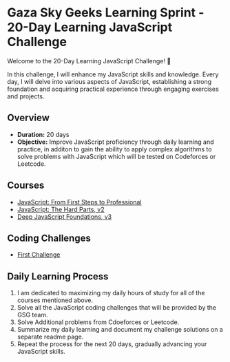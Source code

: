 
# Gaza Sky Geeks Learning Sprint - 20-Day Learning JavaScript Challenge

Welcome to the 20-Day Learning JavaScript Challenge! 🚀

In this challenge, I will enhance my JavaScript skills and knowledge. Every day, I will delve into various aspects of JavaScript, establishing a strong foundation and acquiring practical experience through engaging exercises and projects.

## Overview
- **Duration:** 20 days
- **Objective:** Improve JavaScript proficiency through daily learning and practice, in additon to gain the ability to apply complex algorithms to solve problems with JavaScript which will be tested on Codeforces or Leetcode.


## Courses
 - [JavaScript: From First Steps to Professional](https://frontendmasters.com/courses/javascript-first-steps/)
 - [JavaScript: The Hard Parts, v2](https://frontendmasters.com/courses/javascript-hard-parts-v2/)
 - [Deep JavaScript Foundations, v3](https://frontendmasters.com/courses/deep-javascript-v3/)

## Coding Challenges
 - [First Challenge](https://www.freecodecamp.org/learn/javascript-algorithms-and-data-structures/basic-algorithm-scripting/convert-celsius-to-fahrenheit)


## Daily Learning Process
1. I am dedicated to maximizing my daily hours of study for all of the courses mentioned above.
2. Solve all the JavaScript coding challenges that will be provided by the GSG team.
3. Solve Additional problems from Cdoeforces or Leetcode.
4. Summarize my daily learning and document my challenge solutions on a separate readme page.
5. Repeat the process for the next 20 days, gradually advancing your JavaScript skills.



